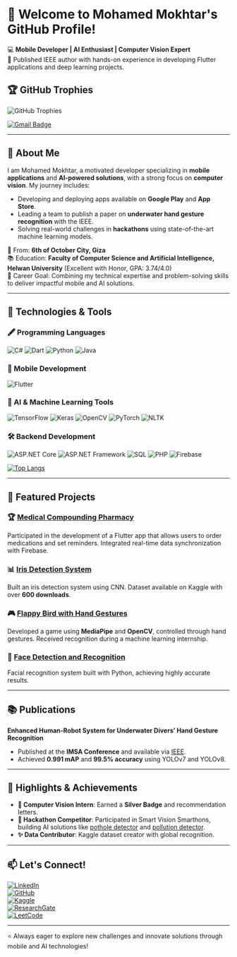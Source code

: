 # 👋 Welcome to Mohamed Mokhtar's GitHub Profile!  

💻 **Mobile Developer | AI Enthusiast | Computer Vision Expert**  
🌟 Published IEEE author with hands-on experience in developing Flutter applications and deep learning projects.

## 🏆 GitHub Trophies  
![GitHub Trophies](https://github-profile-trophy.vercel.app/?username=Mokhtar628&theme=onestar&row=1&margin-w=15)

[![Gmail Badge](https://img.shields.io/badge/Gmail-mohmedmokhtar2002@gmail.com-red?style=for-the-badge&logo=gmail&logoColor=white)](mailto:mohmedmokhtar2002@gmail.com)

---

## 🌟 About Me  
I am Mohamed Mokhtar, a motivated developer specializing in **mobile applications** and **AI-powered solutions**, with a strong focus on **computer vision**. My journey includes:  
- Developing and deploying apps available on **Google Play** and **App Store**.  
- Leading a team to publish a paper on **underwater hand gesture recognition** with the IEEE.  
- Solving real-world challenges in **hackathons** using state-of-the-art machine learning models.  

📍 From: **6th of October City, Giza**  
📚 Education: **Faculty of Computer Science and Artificial Intelligence, Helwan University** (Excellent with Honor, GPA: 3.74/4.0)  
🎯 Career Goal: Combining my technical expertise and problem-solving skills to deliver impactful mobile and AI solutions.

---

## 🔧 Technologies & Tools  

### 🖋 Programming Languages  
![C#](https://img.shields.io/badge/C%23-239120?style=for-the-badge&logo=csharp&logoColor=white) ![Dart](https://img.shields.io/badge/Dart-0175C2?style=for-the-badge&logo=dart&logoColor=white) ![Python](https://img.shields.io/badge/Python-3670A0?style=for-the-badge&logo=python&logoColor=ffdd54) ![Java](https://img.shields.io/badge/Java-007396?style=for-the-badge&logo=java&logoColor=white)  

### 📱 Mobile Development  
![Flutter](https://img.shields.io/badge/Flutter-02569B?style=for-the-badge&logo=flutter&logoColor=white)

### 🤖 AI & Machine Learning Tools  
![TensorFlow](https://img.shields.io/badge/TensorFlow-FF6F00?style=for-the-badge&logo=tensorflow&logoColor=white) ![Keras](https://img.shields.io/badge/Keras-D00000?style=for-the-badge&logo=keras&logoColor=white) ![OpenCV](https://img.shields.io/badge/OpenCV-5C3EE8?style=for-the-badge&logo=opencv&logoColor=white) ![PyTorch](https://img.shields.io/badge/PyTorch-EE4C2C?style=for-the-badge&logo=pytorch&logoColor=white) ![NLTK](https://img.shields.io/badge/NLTK-85C220?style=for-the-badge&logo=nltk&logoColor=white)  

### 🛠️ Backend Development  
![ASP.NET Core](https://img.shields.io/badge/ASP.NET%20Core-512BD4?style=for-the-badge&logo=dotnet&logoColor=white) ![ASP.NET Framework](https://img.shields.io/badge/ASP.NET%20Framework-512BD4?style=for-the-badge&logo=dotnet&logoColor=white) ![SQL](https://img.shields.io/badge/SQL-4479A1?style=for-the-badge&logo=postgresql&logoColor=white) ![PHP](https://img.shields.io/badge/PHP-777BB4?style=for-the-badge&logo=php&logoColor=white) ![Firebase](https://img.shields.io/badge/Firebase-FFCA28?style=for-the-badge&logo=firebase&logoColor=black)  


[![Top Langs](https://github-readme-stats.vercel.app/api/top-langs/?username=Mokhtar628&layout=donut&theme=radical&hide=HTML,CSS)](https://github.com/anuraghazra/github-readme-stats)

---

## 🚀 Featured Projects  

### 🏆 [Medical Compounding Pharmacy](https://apps.apple.com/eg/app/medical-compounding-pharmacy/id6477877781)  
Participated in the development of a Flutter app that allows users to order medications and set reminders. Integrated real-time data synchronization with Firebase.  

### 📊 [Iris Detection System](https://www.kaggle.com/datasets/mohmedmokhtar/iris-of-eye-dataset)  
Built an iris detection system using CNN. Dataset available on Kaggle with over **600 downloads**.  

### 🎮 [Flappy Bird with Hand Gestures](https://github.com/Mokhtar628/flappy_bird_with_computer_vision)  
Developed a game using **MediaPipe** and **OpenCV**, controlled through hand gestures. Received recognition during a machine learning internship.

### 📌 [Face Detection and Recognition](https://github.com/Mokhtar628/Face_Recognition)  
Facial recognition system built with Python, achieving highly accurate results.  

---

## 📚 Publications  

**Enhanced Human-Robot System for Underwater Divers’ Hand Gesture Recognition**  
- Published at the **IMSA Conference** and available via [IEEE](https://doi.org/10.1109/IMSA61967.2024.10652711).  
- Achieved **0.991 mAP** and **99.5% accuracy** using YOLOv7 and YOLOv8.  

---

## 🌟 Highlights & Achievements  

- **🏅 Computer Vision Intern**: Earned a **Silver Badge** and recommendation letters.  
- **🎯 Hackathon Competitor**: Participated in Smart Vision Smarthons, building AI solutions like [pothole detector](https://github.com/amr1-ops/pothole-detection) and [pollution detector](https://github.com/amr1-ops/Visual-pollution-detection).
- **✨ Data Contributor**: Kaggle dataset creator with global recognition.

---

## 📫 Let's Connect!  

[![LinkedIn](https://img.shields.io/badge/LinkedIn-Mohamed--Mokhtar-blue?style=for-the-badge&logo=linkedin)](https://linkedin.com/in/mohamed-mokhtar-b62b3a1ab/)  
[![GitHub](https://img.shields.io/badge/GitHub-Mokhtar628-lightgrey?style=for-the-badge&logo=github)](https://github.com/Mokhtar628)  
[![Kaggle](https://img.shields.io/badge/Kaggle-Mohamed--Mokhtar-20BEFF?style=for-the-badge&logo=kaggle)](https://www.kaggle.com/mohmedmokhtar)  
[![ResearchGate](https://img.shields.io/badge/ResearchGate-Mohamed--Mokhtar-green?style=for-the-badge&logo=researchgate)](https://www.researchgate.net/profile/Mohamed-Mokhtar-32/)   
[![LeetCode](https://img.shields.io/badge/LeetCode-Mohamed--Mokhtar-orange?style=for-the-badge&logo=leetcode)](https://leetcode.com/u/Mohamed_Mokhtar/)

---

⭐ Always eager to explore new challenges and innovate solutions through mobile and AI technologies!
